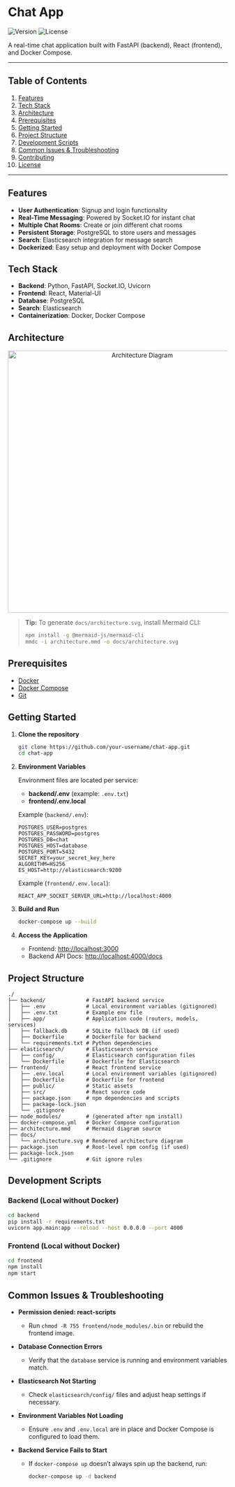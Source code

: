 # Chat App

![Version](https://img.shields.io/badge/version-1.0.0-blue) ![License](https://img.shields.io/badge/license-MIT-green)

A real-time chat application built with FastAPI (backend), React (frontend), and Docker Compose.

---

## Table of Contents

1. [Features](#features)
2. [Tech Stack](#tech-stack)
3. [Architecture](#architecture)
4. [Prerequisites](#prerequisites)
5. [Getting Started](#getting-started)
6. [Project Structure](#project-structure)
7. [Development Scripts](#development-scripts)
8. [Common Issues & Troubleshooting](#common-issues--troubleshooting)
9. [Contributing](#contributing)
10. [License](#license)

---

## Features

* **User Authentication**: Signup and login functionality
* **Real-Time Messaging**: Powered by Socket.IO for instant chat
* **Multiple Chat Rooms**: Create or join different chat rooms
* **Persistent Storage**: PostgreSQL to store users and messages
* **Search**: Elasticsearch integration for message search
* **Dockerized**: Easy setup and deployment with Docker Compose

## Tech Stack

* **Backend**: Python, FastAPI, Socket.IO, Uvicorn
* **Frontend**: React, Material-UI
* **Database**: PostgreSQL
* **Search**: Elasticsearch
* **Containerization**: Docker, Docker Compose

## Architecture

<p align="center">
  <img src="docs/architecture.svg" alt="Architecture Diagram" width="600" />
</p>

> **Tip:** To generate `docs/architecture.svg`, install Mermaid CLI:
>
> ```bash
> npm install -g @mermaid-js/mermaid-cli
> mmdc -i architecture.mmd -o docs/architecture.svg
> ```

## Prerequisites

* [Docker](https://www.docker.com/get-started)
* [Docker Compose](https://docs.docker.com/compose/install/)
* [Git](https://git-scm.com/downloads)

## Getting Started

1. **Clone the repository**

   ```bash
   git clone https://github.com/your-username/chat-app.git
   cd chat-app
   ```

2. **Environment Variables**

   Environment files are located per service:

   * **backend/.env** (example: `.env.txt`)
   * **frontend/.env.local**

   Example (`backend/.env`):

   ```dotenv
   POSTGRES_USER=postgres
   POSTGRES_PASSWORD=postgres
   POSTGRES_DB=chat
   POSTGRES_HOST=database
   POSTGRES_PORT=5432
   SECRET_KEY=your_secret_key_here
   ALGORITHM=HS256
   ES_HOST=http://elasticsearch:9200
   ```

   Example (`frontend/.env.local`):

   ```dotenv
   REACT_APP_SOCKET_SERVER_URL=http://localhost:4000
   ```

3. **Build and Run**

   ```bash
   docker-compose up --build
   ```

4. **Access the Application**

   * Frontend: [http://localhost:3000](http://localhost:3000)
   * Backend API Docs: [http://localhost:4000/docs](http://localhost:4000/docs)

## Project Structure

```
./
├── backend/             # FastAPI backend service
│   ├── .env             # Local environment variables (gitignored)
│   ├── .env.txt         # Example env file
│   ├── app/             # Application code (routers, models, services)
│   ├── fallback.db      # SQLite fallback DB (if used)
│   ├── Dockerfile       # Dockerfile for backend
│   └── requirements.txt # Python dependencies
├── elasticsearch/       # Elasticsearch service
│   ├── config/          # Elasticsearch configuration files
│   └── Dockerfile       # Dockerfile for Elasticsearch
├── frontend/            # React frontend service
│   ├── .env.local       # Local environment variables (gitignored)
│   ├── Dockerfile       # Dockerfile for frontend
│   ├── public/          # Static assets
│   ├── src/             # React source code
│   ├── package.json     # npm dependencies and scripts
│   ├── package-lock.json
│   └── .gitignore
├── node_modules/        # (generated after npm install)
├── docker-compose.yml   # Docker Compose configuration
├── architecture.mmd     # Mermaid diagram source
├── docs/
│   └── architecture.svg # Rendered architecture diagram
├── package.json         # Root-level npm config (if used)
├── package-lock.json
└── .gitignore           # Git ignore rules
```

## Development Scripts

### Backend (Local without Docker)

```bash
cd backend
pip install -r requirements.txt
uvicorn app.main:app --reload --host 0.0.0.0 --port 4000
```

### Frontend (Local without Docker)

```bash
cd frontend
npm install
npm start
```

## Common Issues & Troubleshooting

* **Permission denied: react-scripts**

  * Run `chmod -R 755 frontend/node_modules/.bin` or rebuild the frontend image.
* **Database Connection Errors**

  * Verify that the `database` service is running and environment variables match.
* **Elasticsearch Not Starting**

  * Check `elasticsearch/config/` files and adjust heap settings if necessary.
* **Environment Variables Not Loading**

  * Ensure `.env` and `.env.local` are in place and Docker Compose is configured to load them.
* **Backend Service Fails to Start**

  * If `docker-compose up` doesn’t always spin up the backend, run:

    ```bash
    docker-compose up -d backend
    ```

